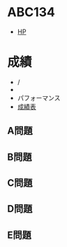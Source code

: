 # ABC134

- [HP](https://atcoder.jp/contests/abc135)

# 成績

- / 
- 
- パフォーマンス 
- [成績表](https://atcoder.jp/users/takamii228/history/share/abc135)

## A問題


## B問題


## C問題


## D問題


## E問題

